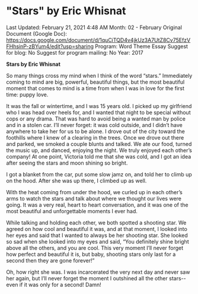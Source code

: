 # "Stars" by Eric Whisnat

Last Updated: February 21, 2021 4:48 AM
Month: 02 - February
Original Document (Google Doc): https://docs.google.com/document/d/1quCiTQD4v4jkUz3A7UtZ8Cv75EfzVFHhsinP-zBYum4/edit?usp=sharing
Program: Word Theme Essay
Suggest for blog: No
Suggest for program mailing: No
Year: 2017

**Stars by Eric Whisnat**

So many things cross my mind when I think of the word “stars.” Immediately coming to mind are big, powerful, beautiful things, but the most beautiful moment that comes to mind is a time from when I was in love for the first time: puppy love.

It was the fall or wintertime, and I was 15 years old. I picked up my girlfriend who I was head over heels for, and I wanted that night to be special without cops or any drama. That was hard to avoid being a wanted man by police and in a stolen car. I’ll never forget: it was cold outside, and I didn’t have anywhere to take her for us to be alone. I drove out of the city toward the foothills where I knew of a clearing in the trees. Once we drove out there and parked, we smoked a couple blunts and talked. We ate our food, turned the music up, and danced, enjoying the night. We truly enjoyed each other’s company! At one point, Victoria told me that she was cold, and I got an idea after seeing the stars and moon shining so bright.

I got a blanket from the car, put some slow jamz on, and told her to climb up on the hood. After she was up there, I climbed up as well.

With the heat coming from under the hood, we curled up in each other’s arms to watch the stars and talk about where we thought our lives were going. It was a very real, heart to heart conversation, and it was one of the most beautiful and unforgettable moments I ever had.

While talking and holding each other, we both spotted a shooting star. We agreed on how cool and beautiful it was, and at that moment, I looked into her eyes and said that I wanted to always be her shooting star. She looked so sad when she looked into my eyes and said, “You definitely shine bright above all the others, and you are cool. This very moment I’ll never forget how perfect and beautiful it is, but baby, shooting stars only last for a second then they are gone forever!”

Oh, how right she was. I was incarcerated the very next day and never saw her again, but I’ll never forget the moment I outshined all the other stars--even if it was only for a second! Damn!
